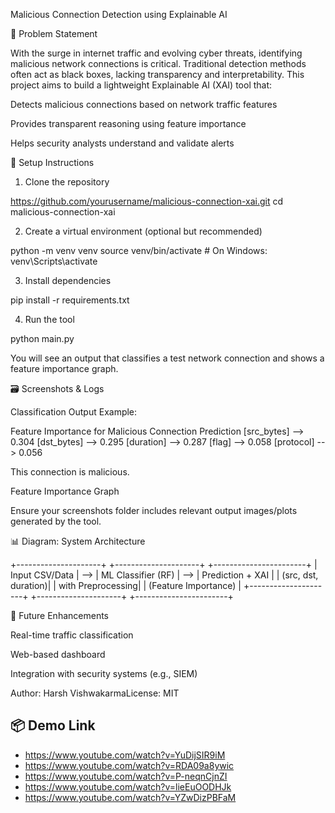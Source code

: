 Malicious Connection Detection using Explainable AI

🔧 Problem Statement

With the surge in internet traffic and evolving cyber threats, identifying malicious network connections is critical. Traditional detection methods often act as black boxes, lacking transparency and interpretability. This project aims to build a lightweight Explainable AI (XAI) tool that:

Detects malicious connections based on network traffic features

Provides transparent reasoning using feature importance

Helps security analysts understand and validate alerts

📁 Setup Instructions

1. Clone the repository

https://github.com/yourusername/malicious-connection-xai.git
cd malicious-connection-xai

2. Create a virtual environment (optional but recommended)

python -m venv venv
source venv/bin/activate   # On Windows: venv\Scripts\activate

3. Install dependencies

pip install -r requirements.txt

4. Run the tool

python main.py

You will see an output that classifies a test network connection and shows a feature importance graph.

🗃️ Screenshots & Logs

Classification Output Example:

Feature Importance for Malicious Connection Prediction
[src_bytes] --> 0.304
[dst_bytes] --> 0.295
[duration]  --> 0.287
[flag]      --> 0.058
[protocol]  --> 0.056

This connection is malicious.

Feature Importance Graph



Ensure your screenshots folder includes relevant output images/plots generated by the tool.

📊 Diagram: System Architecture

+---------------------+      +---------------------+      +-----------------------+
|   Input CSV/Data    | -->  |  ML Classifier (RF) | -->  |  Prediction + XAI    |
| (src, dst, duration)|      |   with Preprocessing|      |  (Feature Importance) |
+---------------------+      +---------------------+      +-----------------------+

🚀 Future Enhancements

Real-time traffic classification

Web-based dashboard

Integration with security systems (e.g., SIEM)

Author: Harsh VishwakarmaLicense: MIT


## 📦 Demo Link
- https://www.youtube.com/watch?v=YuDijSIR9iM
- https://www.youtube.com/watch?v=RDA09a8ywic
- https://www.youtube.com/watch?v=P-neqnCjnZI
- https://www.youtube.com/watch?v=lieEuOODHJk
- https://www.youtube.com/watch?v=YZwDizPBFaM
